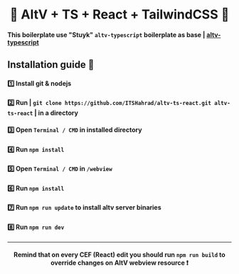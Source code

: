 <h1 align="center">🎉 AltV + TS + React + TailwindCSS 🎉</h1>

#### This boilerplate use "Stuyk" `altv-typescript` boilerplate as base | [altv-typescript](https://github.com/stuyk/altv-typescript) 

## Installation guide 📜
#### 1️⃣ Install git & nodejs 
#### 2️⃣ Run |  ```git clone https://github.com/ITSHahrad/altv-ts-react.git altv-ts-react``` | in a directory
#### 3️⃣ Open `Terminal / CMD` in installed directory
#### 4️⃣ Run ```npm install```
#### 5️⃣ Open `Terminal / CMD` in ```/webview```
#### 6️⃣ Run ```npm install```
#### 7️⃣ Run ```npm run update``` to install altv server binaries
#### 8️⃣ Run ```npm run dev```

<hr />

<h4 align="center">Remind that on every CEF (React) edit you should run <code>npm run build</code> to override changes on AltV <b>webview resource</b> ❗</h4> 

